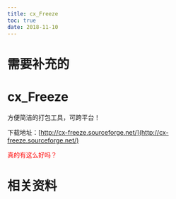 ```yaml
---
title: cx_Freeze
toc: true
date: 2018-11-10
---
```

# 需要补充的



# cx_Freeze


方便简洁的打包工具，可跨平台！

下载地址：[http://cx-freeze.sourceforge.net/](http://cx-freeze.sourceforge.net/)

<span style="color:red;">真的有这么好吗？</span>



# 相关资料
